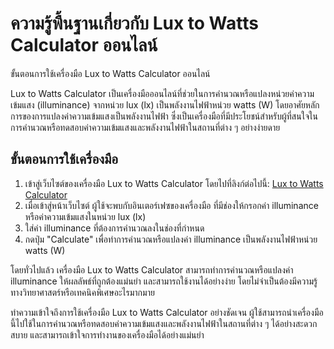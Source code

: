 ความรู้พื้นฐานเกี่ยวกับ Lux to Watts Calculator ออนไลน์
=======================================================

ขั้นตอนการใช้เครื่องมือ Lux to Watts Calculator ออนไลน์

Lux to Watts Calculator เป็นเครื่องมือออนไลน์ที่ช่วยในการคำนวณหรือแปลงหน่วยค่าความเข้มแสง (illuminance) จากหน่วย lux (lx) เป็นพลังงานไฟฟ้าหน่วย watts (W) โดยอาศัยหลักการของการแปลงค่าความเข้มแสงเป็นพลังงานไฟฟ้า ซึ่งเป็นเครื่องมือที่มีประโยชน์สำหรับผู้ที่สนใจในการคำนวณหรือทดสอบค่าความเข้มแสงและพลังงานไฟฟ้าในสถานที่ต่าง ๆ อย่างง่ายดาย

ขั้นตอนการใช้เครื่องมือ
-----------------------

1. เข้าสู่เว็บไซต์ของเครื่องมือ Lux to Watts Calculator โดยไปที่ลิงก์ต่อไปนี้: [Lux to Watts Calculator](https://www.onlinecalculatorsfree.com/th/tools/lux-to-watt-calculator.html)
2. เมื่อเข้าสู่หน้าเว็บไซต์ ผู้ใช้จะพบกับอินเตอร์เฟซของเครื่องมือ ที่มีช่องให้กรอกค่า illuminance หรือค่าความเข้มแสงในหน่วย lux (lx)
3. ใส่ค่า illuminance ที่ต้องการคำนวณลงในช่องที่กำหนด
4. กดปุ่ม "Calculate" เพื่อทำการคำนวณหรือแปลงค่า illuminance เป็นพลังงานไฟฟ้าหน่วย watts (W)

โดยทั่วไปแล้ว เครื่องมือ Lux to Watts Calculator สามารถทำการคำนวณหรือแปลงค่า illuminance ให้ผลลัพธ์ที่ถูกต้องแม่นยำ และสามารถใช้งานได้อย่างง่าย โดยไม่จำเป็นต้องมีความรู้ทางวิทยาศาสตร์หรือเทคนิคพิเศษอะไรมากมาย

ทำความเข้าใจถึงการใช้เครื่องมือ Lux to Watts Calculator อย่างชัดเจน ผู้ใช้สามารถนำเครื่องมือนี้ไปใช้ในการคำนวณหรือทดสอบค่าความเข้มแสงและพลังงานไฟฟ้าในสถานที่ต่าง ๆ ได้อย่างสะดวกสบาย และสามารถเข้าใจการทำงานของเครื่องมือได้อย่างแม่นยำ